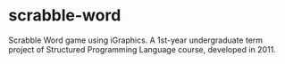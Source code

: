 # scrabble-word
Scrabble Word game using iGraphics. 
A 1st-year undergraduate term project of Structured Programming Language course, developed in 2011.
